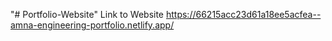 "# Portfolio-Website" 
Link to Website
https://66215acc23d61a18ee5acfea--amna-engineering-portfolio.netlify.app/
